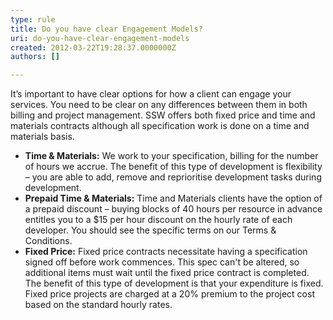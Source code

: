 ```yaml
---
type: rule
title: Do you have clear Engagement Models?
uri: do-you-have-clear-engagement-models
created: 2012-03-22T19:28:37.0000000Z
authors: []

---
```


 It’s important to have clear options for how a client can engage your services. You need to be clear on any differences between them in both billing and project management. 
SSW offers both fixed price and time and materials contracts although all specification work is done on a time and materials basis.

- **Time & Materials:** We work to your specification, billing for the number of hours we accrue. The benefit of this type of development is flexibility – you are able to add, remove and reprioritise development tasks during development.
- **Prepaid Time & Materials:** Time and Materials clients have the option of a prepaid discount – buying blocks of 40 hours per resource in advance entitles you to a $15 per hour discount on the hourly rate of each developer. You should see the specific terms on our Terms & Conditions.
- **Fixed Price:** Fixed price contracts necessitate having a specification signed off before work commences. This spec can't be altered, so additional items must wait until the fixed price contract is completed. The benefit of this type of development is that your expenditure is fixed. Fixed price projects are charged at a 20% premium to the project cost based on the standard hourly rates.


